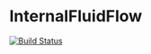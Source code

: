 # InternalFluidFlow

[![Build Status](https://github.com/aumpierre-unb/InternalFluidFlow.jl/actions/workflows/CI.yml/badge.svg?branch=master)](https://github.com/aumpierre-unb/InternalFluidFlow.jl/actions/workflows/CI.yml?query=branch%3Amaster)
